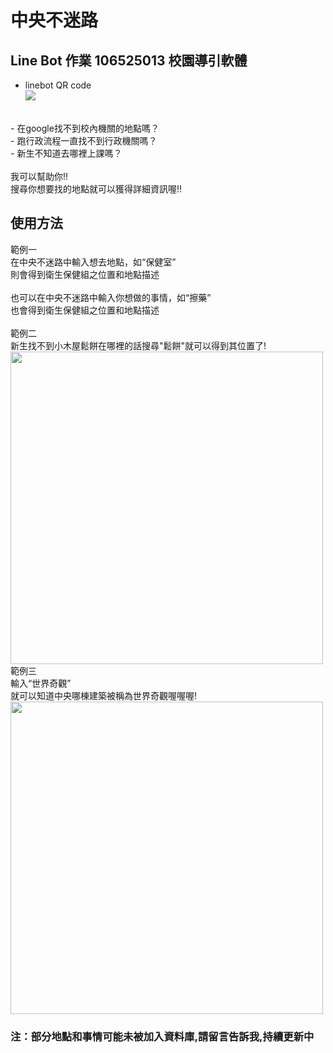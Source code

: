 # 中央不迷路   
## Line Bot 作業 106525013 校園導引軟體
 - linebot QR code<br>
![](https://i.imgur.com/aGpUWsM.png)

<br>
 - 在google找不到校內機關的地點嗎？<br> 
 - 跑行政流程一直找不到行政機關嗎？<br>
 - 新生不知道去哪裡上課嗎？<br>
 <br>
 我可以幫助你!!<br>
 搜尋你想要找的地點就可以獲得詳細資訊喔!!<br>
 
 ## 使用方法
範例一<br>
在中央不迷路中輸入想去地點，如“保健室” <br>
則會得到衛生保健組之位置和地點描述 <br>
<br>
也可以在中央不迷路中輸入你想做的事情，如“擦藥”<br> 
也會得到衛生保健組之位置和地點描述 <br>
<br>
範例二<br>
新生找不到小木屋鬆餅在哪裡的話搜尋"鬆餅"就可以得到其位置了!<br>
<img src="https://i.imgur.com/6o9VVoq.jpg" width="500" hegiht="80" align=center />
<br>
範例三<br>
輸入“世界奇觀” <br>
就可以知道中央哪棟建築被稱為世界奇觀喔喔喔!<br>
<img src="https://i.imgur.com/zmFCJbp.jpg" width="500" hegiht="80" align=center />
 ### 注：部分地點和事情可能未被加入資料庫,請留言告訴我,持續更新中
